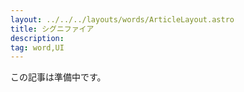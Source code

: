 ```yaml
---
layout: ../../../layouts/words/ArticleLayout.astro
title: シグニファイア
description:
tag: word,UI
---
```


この記事は準備中です。